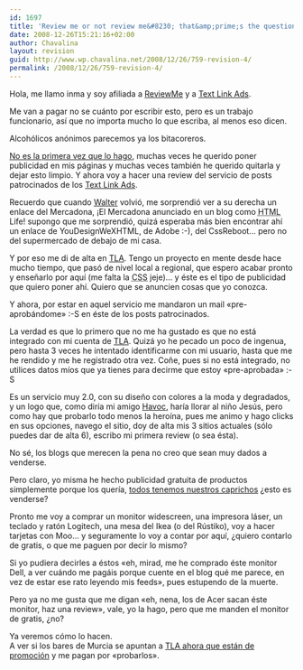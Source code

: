 ```yaml
---
id: 1697
title: 'Review me or not review me&#8230; that&amp;prime;s the question!'
date: 2008-12-26T15:21:16+02:00
author: Chavalina
layout: revision
guid: http://www.wp.chavalina.net/2008/12/26/759-revision-4/
permalink: /2008/12/26/759-revision-4/
---
```

Hola, me llamo inma y soy afiliada a [ReviewMe](http://www.reviewme.com) y a [Text Link Ads](http://www.text-link-ads.com/?ref=39914).

Me van a pagar no se cuánto por escribir esto, pero es un trabajo funcionario, así que no importa mucho lo que escriba, al menos eso dicen.

Alcohólicos anónimos parecemos ya los bitacoreros.

<a href="http://chavalina.net/comentar.php?idpost=144&q=publicidad" target="_blank">No es la primera vez que lo hago</a>, muchas veces he querido poner publicidad en mis páginas y muchas veces también he querido quitarla y dejar esto limpio. Y ahora voy a hacer una review del servicio de posts patrocinados de los [Text Link Ads](http://www.text-link-ads.com/?ref=39914).

Recuerdo que cuando [Walter](http://htmllife.com/) volvió, me sorprendió ver a su derecha un enlace del Mercadona, ¡El Mercadona anunciado en un blog como <acronym title="HyperText Markup Language">HTML</acronym> Life! supongo que me sorprendió, quizá esperaba más bien encontrar ahí un enlace de YouDesignWeXHTML, de Adobe :-), del CssReboot&#8230; pero no del supermercado de debajo de mi casa.

Y por eso me di de alta en [TLA](http://www.text-link-ads.com/?ref=39914 "Text Link Ads"). Tengo un proyecto en mente desde hace mucho tiempo, que pasó de nivel local a regional, que espero acabar pronto y enseñarlo por aquí (me falta la <acronym title="Cascade Style Sheets">CSS</acronym> jeje)&#8230; y éste es el tipo de publicidad que quiero poner ahí. Quiero que se anuncien cosas que yo conozca.

Y ahora, por estar en aquel servicio me mandaron un mail «pre-aprobándome» :-S en éste de los posts patrocinados.

La verdad es que lo primero que no me ha gustado es que no está integrado con mi cuenta de [TLA](http://www.text-link-ads.com/?ref=39914 "Text Link Ads"). Quizá yo he pecado un poco de ingenua, pero hasta 3 veces he intentado identificarme con mi usuario, hasta que me he rendido y me he registrado otra vez. Coñe, pues si no está integrado, no utilices datos míos que ya tienes para decirme que estoy «pre-aprobada» :-S

Es un servicio muy 2.0, con su diseño con colores a la moda y degradados, y un logo que, como diría mi amigo [Havoc](http://www.greensouth.net), haría llorar al niño Jesús, pero como hay que probarlo todo menos la heroína, pues me animo y hago clicks en sus opciones, navego el sitio, doy de alta mis 3 sitios actuales (sólo puedes dar de alta 6), escribo mi primera review (o sea ésta).

No sé, los blogs que merecen la pena no creo que sean muy dados a venderse.

Pero claro, yo misma he hecho publicidad gratuita de productos simplemente porque los quería, [todos tenemos nuestros caprichos](http://chavalina.net/archivos.php?patron=capri) ¿esto es venderse?

Pronto me voy a comprar un monitor widescreen, una impresora láser, un teclado y ratón Logitech, una mesa del Ikea (o del Rústiko), voy a hacer tarjetas con Moo&#8230; y seguramente lo voy a contar por aquí, ¿quiero contarlo de gratis, o que me paguen por decir lo mismo?

Si yo pudiera decirles a éstos «eh, mirad, me he comprado éste monitor Dell, a ver cuándo me pagáis porque cuente en el blog qué me parece, en vez de estar ese rato leyendo mis feeds», pues estupendo de la muerte.

Pero ya no me gusta que me digan «eh, nena, los de Acer sacan éste monitor, haz una review», vale, yo la hago, pero que me manden el monitor de gratis, ¿no?

Ya veremos cómo lo hacen.  
A ver si los bares de Murcia se apuntan a [TLA ahora que están de promoción](http://www.text-link-ads.com/starter_kit.php?ref=39914 "Text Link Ads") y me pagan por «probarlos».